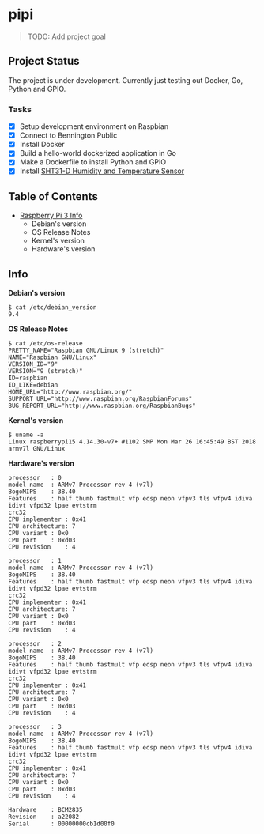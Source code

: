 # pipi

> TODO: Add project goal

## Project Status

The project is under development. Currently just testing out Docker, Go, Python and GPIO.

### Tasks

- [x] Setup development environment on Raspbian
- [x] Connect to Bennington Public
- [x] Install Docker
- [x] Build a hello-world dockerized application in Go
- [x] Make a Dockerfile to install Python and GPIO
- [x] Install [SHT31-D Humidity and Temperature Sensor](https://www.adafruit.com/product/2857)

## Table of Contents

- [Raspberry Pi 3 Info](#info)
  - Debian's version
  - OS Release Notes
  - Kernel's version
  - Hardware's version

## Info

**Debian's version**
```
$ cat /etc/debian_version
9.4
```

**OS Release Notes**
```
$ cat /etc/os-release
PRETTY_NAME="Raspbian GNU/Linux 9 (stretch)"
NAME="Raspbian GNU/Linux"
VERSION_ID="9"
VERSION="9 (stretch)"
ID=raspbian
ID_LIKE=debian
HOME_URL="http://www.raspbian.org/"
SUPPORT_URL="http://www.raspbian.org/RaspbianForums"
BUG_REPORT_URL="http://www.raspbian.org/RaspbianBugs"
```

**Kernel's version**
```
$ uname -a
Linux raspberrypi15 4.14.30-v7+ #1102 SMP Mon Mar 26 16:45:49 BST 2018 armv7l GNU/Linux
```

**Hardware's version**
```
processor   : 0
model name  : ARMv7 Processor rev 4 (v7l)
BogoMIPS    : 38.40
Features    : half thumb fastmult vfp edsp neon vfpv3 tls vfpv4 idiva idivt vfpd32 lpae evtstrm
crc32 
CPU implementer : 0x41
CPU architecture: 7
CPU variant : 0x0
CPU part    : 0xd03
CPU revision    : 4

processor   : 1
model name  : ARMv7 Processor rev 4 (v7l)
BogoMIPS    : 38.40
Features    : half thumb fastmult vfp edsp neon vfpv3 tls vfpv4 idiva idivt vfpd32 lpae evtstrm
crc32 
CPU implementer : 0x41
CPU architecture: 7
CPU variant : 0x0
CPU part    : 0xd03
CPU revision    : 4

processor   : 2
model name  : ARMv7 Processor rev 4 (v7l)
BogoMIPS    : 38.40
Features    : half thumb fastmult vfp edsp neon vfpv3 tls vfpv4 idiva idivt vfpd32 lpae evtstrm
crc32 
CPU implementer : 0x41
CPU architecture: 7
CPU variant : 0x0
CPU part    : 0xd03
CPU revision    : 4

processor   : 3
model name  : ARMv7 Processor rev 4 (v7l)
BogoMIPS    : 38.40
Features    : half thumb fastmult vfp edsp neon vfpv3 tls vfpv4 idiva idivt vfpd32 lpae evtstrm
crc32 
CPU implementer : 0x41
CPU architecture: 7
CPU variant : 0x0
CPU part    : 0xd03
CPU revision    : 4

Hardware    : BCM2835
Revision    : a22082
Serial      : 00000000cb1d00f0
```

